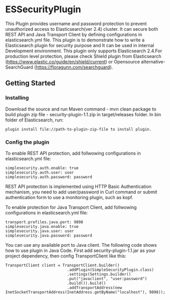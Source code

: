 # ESSecurityPlugin
This Plugin provides username and password protection to prevent unauthorized access to Elasticsearch(ver 2.4) cluster.
It can secure both REST API and Java Transport Client by defining configurations in elasticsearch.yml file.
This plugin is to demonstrate how to write a Elasticsearch plugin for security purpose and It can be used in internal Development environment. This plugin only supports Elasticsearch 2.4.For production level protection, please check Shield plugin from Elasticsearch (https://www.elastic.co/guide/en/shield/current) or Opensource alternative-SearchGuard (https://floragunn.com/searchguard).

## Getting Started
### Installing 
Download the source and run Maven command - mvn clean package to build plugin zip file - security-plugin-1.1.zip in target/releases folder. In bin folder of Elasticsearch, run:
```
plugin install file://path-to-plugin-zip-file to install plugin.
```
### Config the plugin
To enable REST API protection, add follwowing configurations in elasticsearch.yml file:
```   
simplesecurity.auth.enable: true
simplesecurity.auth.user: user
simplesecurity.auth.password: password
```   
   
REST API protection is implemented using HTTP Basic Authentication mechanism, you need to add user/password in Curl command or submit      authentication form to use a monitoring plugin, such as kopf.

To enable protection for Java Transport Client, add follwowing configurations in elasticsearch.yml file:
```   
transport.profiles.java.port: 9898
simplesecurity.java.enable: true
simplesecurity.java.user: user
simplesecurity.java.password: password
```   
   
You can use any available port to Java client. The following code shows how to use plugin in Java Code.
First add security-plugin-1.1.jar as your project dependency, then config TransportClient like this:
```   
TransportClient client = TransportClient.builder()
                           .addPlugin(SimpleSecurityPlugin.class)
                           .settings(Settings.builder()
                           .put("javaclient", "user:password")
                           .build()).build()
                           .addTransportAddress(new InetSocketTransportAddress(InetAddress.getByName("localhost"), 9898));
```
